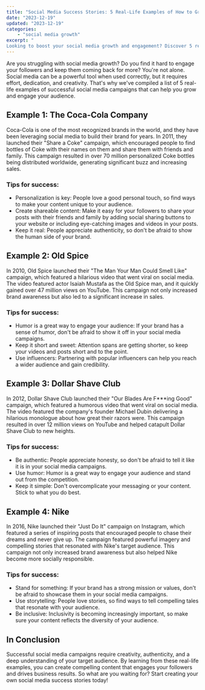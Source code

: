 ```yaml
---
title: "Social Media Success Stories: 5 Real-Life Examples of How to Grow and Engage Your Audience"
date: "2023-12-19"
updated: "2023-12-19"
categories: 
    - "social media growth"
excerpt: "
Looking to boost your social media growth and engagement? Discover 5 real-life examples of successful campaigns from top brands like Coca-Cola, Old Spice, Dollar Shave Club, Nike, and Airbnb. Learn tips for personalization, humor, authenticity, visuals, and inclusivity to take your social media strategy to the next level. Get inspired and start creating your own success stories today!"
--- 
```

Are you struggling with social media growth? Do you find it hard to engage your followers and keep them coming back for more? You're not alone. Social media can be a powerful tool when used correctly, but it requires effort, dedication, and creativity. That's why we've compiled a list of 5 real-life examples of successful social media campaigns that can help you grow and engage your audience.

## Example 1: The Coca-Cola Company

Coca-Cola is one of the most recognized brands in the world, and they have been leveraging social media to build their brand for years. In 2011, they launched their "Share a Coke" campaign, which encouraged people to find bottles of Coke with their names on them and share them with friends and family. This campaign resulted in over 70 million personalized Coke bottles being distributed worldwide, generating significant buzz and increasing sales.

### Tips for success:

- Personalization is key: People love a good personal touch, so find ways to make your content unique to your audience.
- Create shareable content: Make it easy for your followers to share your posts with their friends and family by adding social sharing buttons to your website or including eye-catching images and videos in your posts.
- Keep it real: People appreciate authenticity, so don't be afraid to show the human side of your brand.

## Example 2: Old Spice

In 2010, Old Spice launched their "The Man Your Man Could Smell Like" campaign, which featured a hilarious video that went viral on social media. The video featured actor Isaiah Mustafa as the Old Spice man, and it quickly gained over 47 million views on YouTube. This campaign not only increased brand awareness but also led to a significant increase in sales.

### Tips for success:

- Humor is a great way to engage your audience: If your brand has a sense of humor, don't be afraid to show it off in your social media campaigns.
- Keep it short and sweet: Attention spans are getting shorter, so keep your videos and posts short and to the point.
- Use influencers: Partnering with popular influencers can help you reach a wider audience and gain credibility.

## Example 3: Dollar Shave Club

In 2012, Dollar Shave Club launched their "Our Blades Are F***ing Good" campaign, which featured a humorous video that went viral on social media. The video featured the company's founder Michael Dubin delivering a hilarious monologue about how great their razors were. This campaign resulted in over 12 million views on YouTube and helped catapult Dollar Shave Club to new heights.

### Tips for success:

- Be authentic: People appreciate honesty, so don't be afraid to tell it like it is in your social media campaigns.
- Use humor: Humor is a great way to engage your audience and stand out from the competition.
- Keep it simple: Don't overcomplicate your messaging or your content. Stick to what you do best.

## Example 4: Nike

In 2016, Nike launched their "Just Do It" campaign on Instagram, which featured a series of inspiring posts that encouraged people to chase their dreams and never give up. The campaign featured powerful imagery and compelling stories that resonated with Nike's target audience. This campaign not only increased brand awareness but also helped Nike become more socially responsible.

### Tips for success:

- Stand for something: If your brand has a strong mission or values, don't be afraid to showcase them in your social media campaigns.
- Use storytelling: People love stories, so find ways to tell compelling tales that resonate with your audience.
- Be inclusive: Inclusivity is becoming increasingly important, so make sure your content reflects the diversity of your audience.


## In Conclusion
Successful social media campaigns require creativity, authenticity, and a deep understanding of your target audience. By learning from these real-life examples, you can create compelling content that engages your followers and drives business results. So what are you waiting for? Start creating your own social media success stories today!